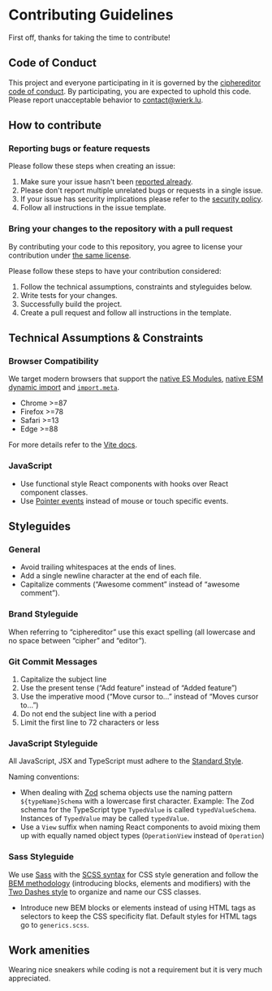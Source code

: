 
# Contributing Guidelines

First off, thanks for taking the time to contribute!

## Code of Conduct

This project and everyone participating in it is governed by the [ciphereditor code of conduct](CODE_OF_CONDUCT.md). By participating, you are expected to uphold this code. Please report unacceptable behavior to contact@wierk.lu.

## How to contribute

### Reporting bugs or feature requests

Please follow these steps when creating an issue:

1. Make sure your issue hasn't been [reported already](https://github.com/wierkstudio/ciphereditor/issues).
2. Please don't report multiple unrelated bugs or requests in a single issue.
3. If your issue has security implications please refer to the [security policy](SECURITY.md).
4. Follow all instructions in the issue template.

### Bring your changes to the repository with a pull request

By contributing your code to this repository, you agree to license your contribution under [the same license](LICENSE.txt).

Please follow these steps to have your contribution considered:

1. Follow the technical assumptions, constraints and styleguides below.
2. Write tests for your changes.
3. Successfully build the project.
4. Create a pull request and follow all instructions in the template.

## Technical Assumptions & Constraints

### Browser Compatibility

We target modern browsers that support the [native ES Modules](https://caniuse.com/es6-module), [native ESM dynamic import](https://caniuse.com/es6-module-dynamic-import) and [`import.meta`](https://caniuse.com/mdn-javascript_statements_import_meta).

- Chrome >=87
- Firefox >=78
- Safari >=13
- Edge >=88

For more details refer to the [Vite docs](https://vitejs.dev/guide/build.html#browser-compatibility).

### JavaScript

- Use functional style React components with hooks over React component classes.
- Use [Pointer events](https://developer.mozilla.org/en-US/docs/web/api/pointer_events) instead of mouse or touch specific events.

## Styleguides

### General

- Avoid trailing whitespaces at the ends of lines.
- Add a single newline character at the end of each file.
- Capitalize comments (“Awesome comment” instead of “awesome comment”).

### Brand Styleguide

When referring to “ciphereditor” use this exact spelling (all lowercase and no space between “cipher” and “editor”).

### Git Commit Messages

1. Capitalize the subject line
2. Use the present tense (“Add feature” instead of “Added feature”)
3. Use the imperative mood (“Move cursor to…” instead of “Moves cursor to…”)
4. Do not end the subject line with a period
5. Limit the first line to 72 characters or less

### JavaScript Styleguide

All JavaScript, JSX and TypeScript must adhere to the [Standard Style](https://standardjs.com/).

Naming conventions:

- When dealing with [Zod](https://github.com/colinhacks/zod) schema objects use the naming pattern `${typeName}Schema` with a lowercase first character. Example: The Zod schema for the TypeScript type `TypedValue` is called `typedValueSchema`. Instances of `TypedValue` may be called `typedValue`.
- Use a `View` suffix when naming React components to avoid mixing them up with equally named object types (`OperationView` instead of `Operation`)


### Sass Styleguide

We use [Sass](https://sass-lang.com/) with the [SCSS syntax](https://sass-lang.com/documentation/syntax#scss) for CSS style generation and follow the [BEM methodology](https://en.bem.info/methodology/) (introducing blocks, elements and modifiers) with the [Two Dashes style](https://en.bem.info/methodology/naming-convention/#two-dashes-style) to organize and name our CSS classes.

- Introduce new BEM blocks or elements instead of using HTML tags as selectors to keep the CSS specificity flat. Default styles for HTML tags go to `generics.scss`.

## Work amenities

Wearing nice sneakers while coding is not a requirement but it is very much appreciated.
